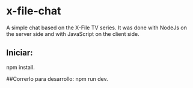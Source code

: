 # x-file-chat
A simple chat based on the X-File TV series. It was done with NodeJs on the server side and with JavaScript on the client side.

## Iniciar: 
npm install.

##Correrlo para desarrollo:
npm run dev.
